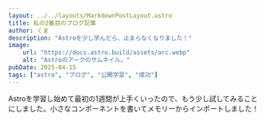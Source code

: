```yaml
---
layout: ../../layouts/MarkdownPostLayout.astro
title: 私の2番目のブログ記事
author: くま
description: "Astroを少し学んだら、止まらなくなりました！"
image:
    url: "https://docs.astro.build/assets/arc.webp"
    alt: "Astroのアークのサムネイル。"
pubDate: 2025-04-15
tags: ["astro", "ブログ", "公開学習", "成功"]
---
```

Astroを学習し始めて最初の1週間が上手くいったので、もう少し試してみることにしました。小さなコンポーネントを書いてメモリーからインポートしました！